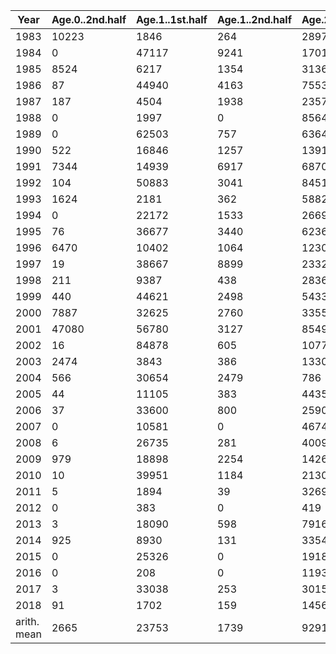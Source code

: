 |Year|Age.0..2nd.half|Age.1..1st.half|Age.1..2nd.half|Age.2..1st.half|Age.2..2nd.half|Age.3..1st.half|Age.3..2nd.half|Age.4...1st.half|Age.4...2nd.half|
|---|---|---|---|---|---|---|---|---|---|
|1983|10223|1846|264|28971|3085|772|564|320|2|
|1984|0|47117|9241|1701|90|10002|566|333|43|
|1985|8524|6217|1354|31364|2305|1987|1595|211|213|
|1986|87|44940|4163|7553|228|1652|188|31|14|
|1987|187|4504|1938|23572|4173|1199|123|171|32|
|1988|0|1997|0|8564|162|15229|1439|2354|47|
|1989|0|62503|757|6364|77|1346|16|4737|58|
|1990|522|16846|1257|13917|417|2060|62|622|18|
|1991|7344|14939|6917|6870|209|983|67|338|0|
|1992|104|50883|3041|8451|298|845|122|524|26|
|1993|1624|2181|362|5882|271|1638|156|491|43|
|1994|0|22172|1533|2669|126|1195|55|882|78|
|1995|76|36677|3440|6236|940|737|109|289|28|
|1996|6470|10402|1064|12301|1027|4527|211|861|65|
|1997|19|38667|8899|2332|177|3522|164|713|56|
|1998|211|9387|438|28364|1384|2164|136|1505|90|
|1999|440|44621|2498|5433|205|10158|717|699|149|
|2000|7887|32625|2760|3355|170|630|84|1076|122|
|2001|47080|56780|3127|8549|474|1098|49|972|98|
|2002|16|84878|605|10772|108|1213|15|225|6|
|2003|2474|3843|386|13302|4390|1117|141|302|31|
|2004|566|30654|2479|786|110|2364|230|480|47|
|2005|44|11105|383|4435|211|263|14|435|27|
|2006|37|33600|800|2590|94|817|43|163|19|
|2007|0|10581|0|4674|0|315|0|172|0|
|2008|6|26735|281|4009|75|1205|33|214|6|
|2009|979|18898|2254|14265|278|1556|12|392|3|
|2010|10|39951|1184|2130|35|942|16|108|2|
|2011|5|1894|39|32692|325|1305|14|266|1|
|2012|0|383|0|419|0|3354|0|129|0|
|2013|3|18090|598|7916|131|2182|100|4301|49|
|2014|925|8930|131|3354|98|401|23|360|25|
|2015|0|25326|0|1918|0|579|0|172|0|
|2016|0|208|0|1193|0|97|0|17|0|
|2017|3|33038|253|3015|40|4604|38|103|7|
|2018|91|1702|159|14567|797|975|43|343|11|
|arith. mean|2665|23753|1739|9291|625|2362|198|703|39|
